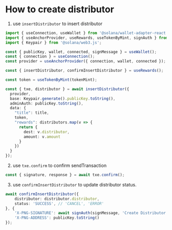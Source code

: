 # How to create distributor

1. use `insertDistributor` to insert distributor

```ts
import { useConnection, useWallet } from '@solana/wallet-adapter-react';
import { useAnchorProvider, useRewards, useTokenByMint, signAuth } from '@pngfi/react-hooks';
import { Keypair } from '@solana/web3.js';

const { publicKey, wallet, connected, signMessage } = useWallet();
const { connection } = useConnection();
const provider = useAnchorProvider({ connection, wallet, connected });

const { insertDistributor, confirmInsertDistributor } = useRewards();

const token = useTokenByMint(tokenMint);

const { txe, distributor } = await insertDistributor({
  provider,
  base: Keypair.generate().publicKey.toString(),
  adminAuth: publicKey.toString(),
  data: {
    "title": title,
    token,
    "rewards": distributors.map(v => {
      return {
        dest: v.distributor,
        amount: v.amount
      }
    })
  }
});
```

2. use `txe.confirm` to confirm sendTransaction

```ts
const { signature, response } = await txe.confirm();
```

3. use `confirmInsertDistributor` to update distributor status.

```ts
await confirmInsertDistributor({
    distributor: distributor.distributor,
    status: 'SUCCESS', // 'CANCEL', 'ERROR'
}, {
    'X-PNG-SIGNATURE': await signAuth(signMessage, 'Create Distributor'),
    'X-PNG-ADDRESS': publicKey.toString()
});
```
